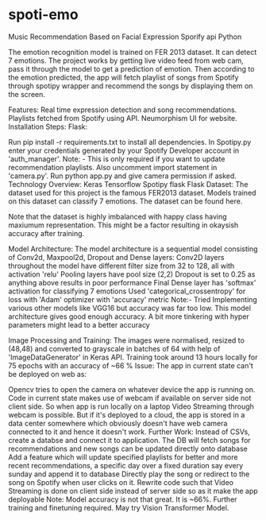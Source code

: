 # spoti-emo
Music Recommendation Based on Facial Expression Sporify api Python

The emotion recognition model is trained on FER 2013 dataset. It can detect 7 emotions. The project works by getting live video feed from web cam, pass it through the model to get a prediction of emotion. Then according to the emotion predicted, the app will fetch playlist of songs from Spotify through spotipy wrapper and recommend the songs by displaying them on the screen.

Features:
Real time expression detection and song recommendations.
Playlists fetched from Spotify using API.
Neumorphism UI for website.
Installation Steps:
Flask:

Run pip install -r requirements.txt to install all dependencies.
In Spotipy.py enter your credentials generated by your Spotify Developer account in 'auth_manager'. Note: - This is only required if you want to update recommendation playlists. Also uncomment import statement in 'camera.py'.
Run python app.py and give camera permission if asked.
Technology Overview:
Keras
Tensorflow
Spotipy
flask
Flask
Dataset:
The dataset used for this project is the famous FER2013 dataset. Models trained on this dataset can classify 7 emotions. The dataset can be found here.

Note that the dataset is highly imbalanced with happy class having maxiumum representation. This might be a factor resulting in okaysish accuracy after training.

Model Architecture:
The model architecture is a sequential model consisting of Conv2d, Maxpool2d, Dropout and Dense layers:
Conv2D layers throughout the model have different filter size from 32 to 128, all with activation 'relu'
Pooling layers have pool size (2,2)
Dropout is set to 0.25 as anything above results in poor performance
Final Dense layer has 'softmax' activation for classifying 7 emotions
Used 'categorical_crossentropy' for loss with 'Adam' optimizer with 'accuracy' metric
Note:- Tried Implementing various other models like VGG16 but accuracy was far too low. This model architecture gives good enough accuracy. A bit more tinkering with hyper parameters might lead to a better accuracy

Image Processing and Training:
The images were normalised, resized to (48,48) and converted to grayscale in batches of 64 with help of 'ImageDataGenerator' in Keras API.
Training took around 13 hours locally for 75 epochs with an accuracy of ~66 %
Issue:
The app in current state can't be deployed on web as:

Opencv tries to open the camera on whatever device the app is running on. Code in current state makes use of webcam if available on server side not client side. So when app is run locally on a laptop Video Streaming through webcam is possible. But if it's deployed to a cloud, the app is stored in a data center somewhere which obviously doesn't have web camera connected to it and hence it doesn't work.
Further Work:
Instead of CSVs, create a databse and connect it to application. The DB will fetch songs for recommendations and new songs can be updated directly onto database
Add a feature which will update specified playlists for better and more recent recommendations, a specific day over a fixed duration say every sunday and append it to database
Directly play the song or redirect to the song on Spotify when user clicks on it.
Rewrite code such that Video Streaming is done on client side instead of server side so as it make the app deployable
Note: Model accuracy is not that great. It is ~66%. Further training and finetuning required. May try Vision Transformer Model.
